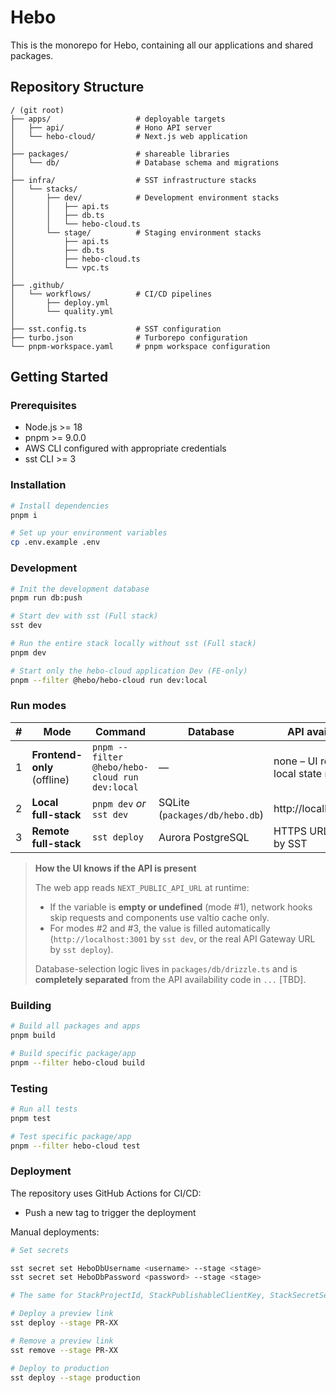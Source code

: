 # Hebo

This is the monorepo for Hebo, containing all our applications and shared packages.

## Repository Structure

```
/ (git root)
├── apps/                   # deployable targets
│   ├── api/                # Hono API server
│   └── hebo-cloud/         # Next.js web application
│
├── packages/               # shareable libraries
│   └── db/                 # Database schema and migrations
│
├── infra/                  # SST infrastructure stacks
│   └── stacks/
│       ├── dev/            # Development environment stacks
│       │   ├── api.ts
│       │   ├── db.ts
│       │   └── hebo-cloud.ts
│       └── stage/          # Staging environment stacks
│           ├── api.ts
│           ├── db.ts
│           ├── hebo-cloud.ts
│           └── vpc.ts
│
├── .github/
│   └── workflows/          # CI/CD pipelines
│       ├── deploy.yml
│       └── quality.yml
│
├── sst.config.ts           # SST configuration
├── turbo.json              # Turborepo configuration
└── pnpm-workspace.yaml     # pnpm workspace configuration
```

## Getting Started

### Prerequisites

- Node.js >= 18
- pnpm >= 9.0.0
- AWS CLI configured with appropriate credentials
- sst CLI >= 3

### Installation

```bash
# Install dependencies
pnpm i
```

```bash
# Set up your environment variables
cp .env.example .env
```

### Development

```bash
# Init the development database
pnpm run db:push
```

```bash
# Start dev with sst (Full stack)
sst dev
```

```bash
# Run the entire stack locally without sst (Full stack)
pnpm dev
```

```bash
# Start only the hebo-cloud application Dev (FE-only)
pnpm --filter @hebo/hebo-cloud run dev:local
```

### Run modes

| # | Mode | Command | Database | API availability |
|---|------|---------|----------|------------------|
| 1 | **Frontend-only** (offline) | `pnpm --filter @hebo/hebo-cloud run dev:local` | — | none – UI relies on local state manager |
| 2 | **Local full-stack** | `pnpm dev` *or* `sst dev` | SQLite (`packages/db/hebo.db`) | http://localhost:3001 |
| 3 | **Remote full-stack** | `sst deploy` | Aurora PostgreSQL | HTTPS URL injected by SST |

> **How the UI knows if the API is present**
>
> The web app reads `NEXT_PUBLIC_API_URL` at runtime:
>
> * If the variable is **empty or undefined** (mode #1), network hooks skip requests and components use valtio cache only.
> * For modes #2 and #3, the value is filled automatically (`http://localhost:3001` by `sst dev`, or the real API Gateway URL by `sst deploy`).
>
> Database-selection logic lives in `packages/db/drizzle.ts` and is **completely separated** from the API availability code in `...` [TBD].

### Building

```bash
# Build all packages and apps
pnpm build

# Build specific package/app
pnpm --filter hebo-cloud build
```

### Testing

```bash
# Run all tests
pnpm test

# Test specific package/app
pnpm --filter hebo-cloud test
```

### Deployment

The repository uses GitHub Actions for CI/CD:

- Push a new tag to trigger the deployment

Manual deployments:

```bash
# Set secrets

sst secret set HeboDbUsername <username> --stage <stage>
sst secret set HeboDbPassword <password> --stage <stage>

# The same for StackProjectId, StackPublishableClientKey, StackSecretServerKey, PosthogKey, PosthogHost

# Deploy a preview link
sst deploy --stage PR-XX

# Remove a preview link
sst remove --stage PR-XX

# Deploy to production
sst deploy --stage production
```
